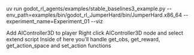 
<!-- Sample Run -->
uv run godot_rl_agents/examples/stable_baselines3_example.py --env_path=examples/bin/godot_rl_JumperHard/bin/JumperHard.x86_64 --experiment_name=Experiment_01 --viz


Add AIController3D to player 
Right click AIController3D node and select extend script
Inside of here you'll handle get_obs, get_reward, get_action_space and set_action functions 